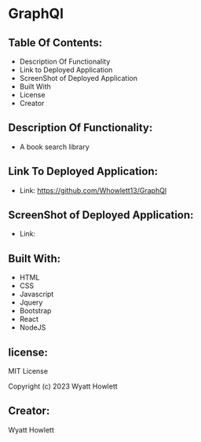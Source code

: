 # GraphQl

## Table Of Contents:

- Description Of Functionality
- Link to Deployed Application
- ScreenShot of Deployed Application
- Built With
- License
- Creator

## Description Of Functionality:

- A book search library

## Link To Deployed Application:

- Link: https://github.com/Whowlett13/GraphQl

## ScreenShot of Deployed Application:

- Link:

## Built With:

- HTML
- CSS
- Javascript
- Jquery
- Bootstrap
- React
- NodeJS

## license:

MIT License

Copyright (c) 2023 Wyatt Howlett

## Creator:

Wyatt Howlett
